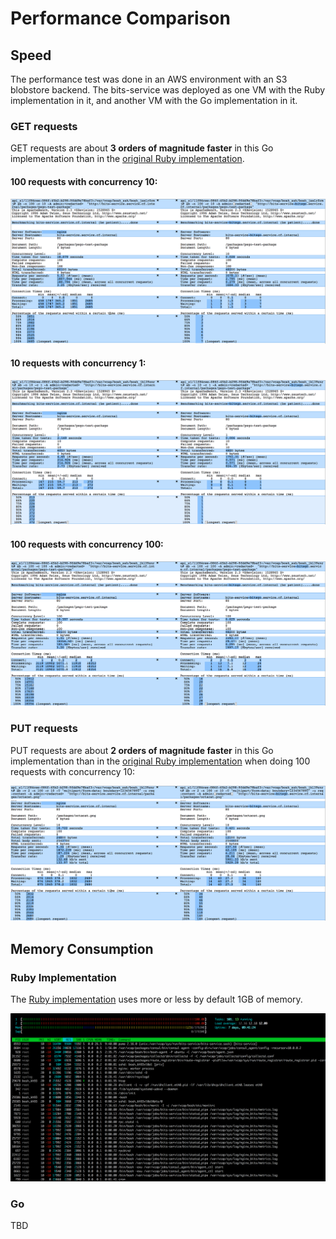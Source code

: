 # Performance Comparison

## Speed

The performance test was done in an AWS environment with an S3 blobstore backend. The bits-service was deployed as one VM with the Ruby implementation in it, and another VM with the Go implementation in it.

### GET requests

GET requests are about **3 orders of magnitude faster** in this Go implementation than in the [original Ruby implementation](https://github.com/cloudfoundry-incubator/bits-service).

#### 100 requests with concurrency 10:

![](images/GET-request-speed-comparison-100-10.png)

#### 10 requests with concurrency 1:

![](images/GET-request-speed-comparison-10-1.png)

#### 100 requests with concurrency 100:

![](images/GET-request-speed-comparison-100-100.png)

### PUT requests

PUT requests are about **2 orders of magnitude faster** in this Go implementation than in the [original Ruby implementation](https://github.com/cloudfoundry-incubator/bits-service) when doing 100 requests with concurrency 10:

![](images/PUT-request-speed-comparison.png)

## Memory Consumption

### Ruby Implementation

The [Ruby implementation](https://github.com/cloudfoundry-incubator/bits-service) uses more or less by default 1GB of memory.

![](images/bits-service-ruby-mem-consumption.png)

### Go

TBD


